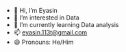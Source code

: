 - 👋 Hi, I’m Eyasin
- 👀 I’m interested in Data
- 🌱 I’m currently learning Data analysis
- 📫 eyasin.113t@gmail.com
- 😄 Pronouns: He/Him

<!---
Eyasin-terminal/Eyasin-terminal is a ✨ special ✨ repository because its `README.md` (this file) appears on your GitHub profile.
You can click the Preview link to take a look at your changes.
--->
